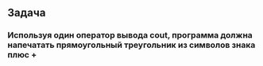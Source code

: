 ## Задача
### Используя один оператор вывода cout, программа должна напечатать прямоугольный треугольник из символов знака плюс +